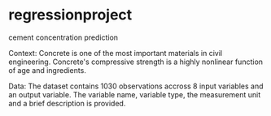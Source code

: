 # regressionproject
cement concentration prediction

Context:
  Concrete is one of the most important materials in civil engineering. Concrete's compressive strength is a highly nonlinear function of age and ingredients.

Data:
  The dataset contains 1030 observations accross 8 input variables and an output variable. The variable name, variable type, the measurement unit and a brief description is provided.
